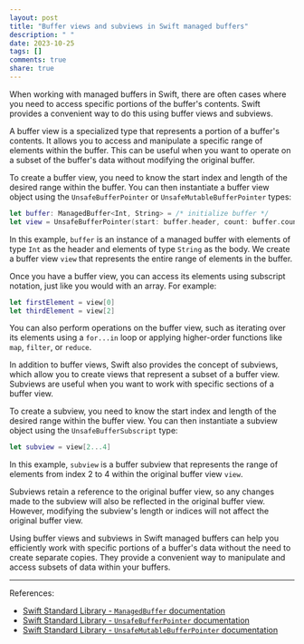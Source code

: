 ```yaml
---
layout: post
title: "Buffer views and subviews in Swift managed buffers"
description: " "
date: 2023-10-25
tags: []
comments: true
share: true
---
```


When working with managed buffers in Swift, there are often cases where you need to access specific portions of the buffer's contents. Swift provides a convenient way to do this using buffer views and subviews.

A buffer view is a specialized type that represents a portion of a buffer's contents. It allows you to access and manipulate a specific range of elements within the buffer. This can be useful when you want to operate on a subset of the buffer's data without modifying the original buffer.

To create a buffer view, you need to know the start index and length of the desired range within the buffer. You can then instantiate a buffer view object using the `UnsafeBufferPointer` or `UnsafeMutableBufferPointer` types:

```swift
let buffer: ManagedBuffer<Int, String> = /* initialize buffer */
let view = UnsafeBufferPointer(start: buffer.header, count: buffer.count)
```

In this example, `buffer` is an instance of a managed buffer with elements of type `Int` as the header and elements of type `String` as the body. We create a buffer view `view` that represents the entire range of elements in the buffer.

Once you have a buffer view, you can access its elements using subscript notation, just like you would with an array. For example:

```swift
let firstElement = view[0]
let thirdElement = view[2]
```

You can also perform operations on the buffer view, such as iterating over its elements using a `for...in` loop or applying higher-order functions like `map`, `filter`, or `reduce`.

In addition to buffer views, Swift also provides the concept of subviews, which allow you to create views that represent a subset of a buffer view. Subviews are useful when you want to work with specific sections of a buffer view.

To create a subview, you need to know the start index and length of the desired range within the buffer view. You can then instantiate a subview object using the `UnsafeBufferSubscript` type:

```swift
let subview = view[2...4]
```

In this example, `subview` is a buffer subview that represents the range of elements from index 2 to 4 within the original buffer view `view`.

Subviews retain a reference to the original buffer view, so any changes made to the subview will also be reflected in the original buffer view. However, modifying the subview's length or indices will not affect the original buffer view.

Using buffer views and subviews in Swift managed buffers can help you efficiently work with specific portions of a buffer's data without the need to create separate copies. They provide a convenient way to manipulate and access subsets of data within your buffers.

---

References:
- [Swift Standard Library - `ManagedBuffer` documentation](https://developer.apple.com/documentation/swift/managedbuffer)
- [Swift Standard Library - `UnsafeBufferPointer` documentation](https://developer.apple.com/documentation/swift/unsafebufferpointer)
- [Swift Standard Library - `UnsafeMutableBufferPointer` documentation](https://developer.apple.com/documentation/swift/unsafemutablebufferpointer)